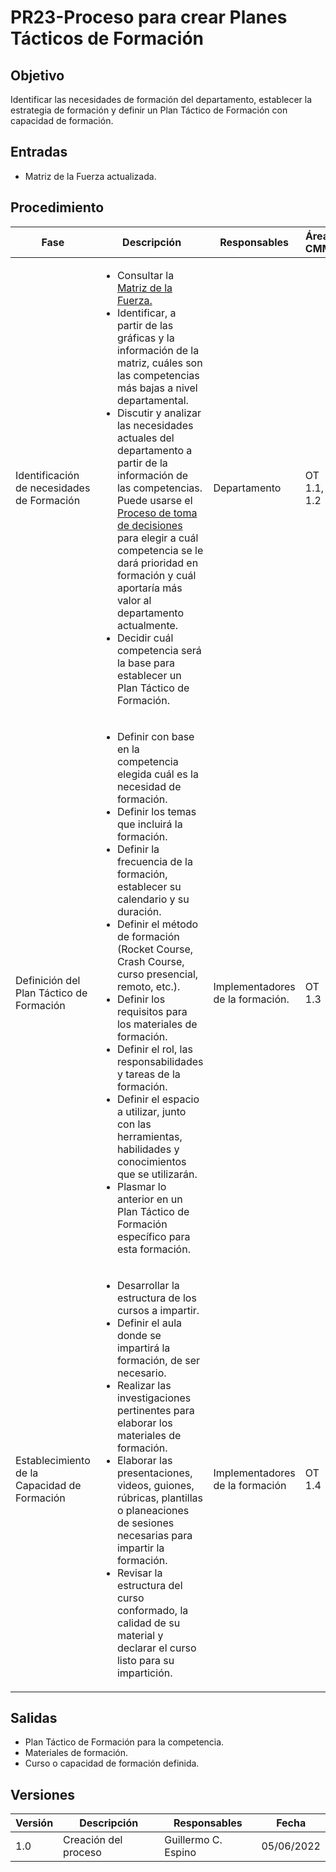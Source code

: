 # PR23-Proceso para crear Planes Tácticos de Formación

## Objetivo

Identificar las necesidades de formación del departamento, establecer la estrategia de formación y definir un Plan Táctico de Formación con capacidad de formación.

## Entradas

- Matriz de la Fuerza actualizada.


## Procedimiento

<table>
    <thead>
        <th>Fase</th>
        <th>Descripción</th>
        <th>Responsables</th>
        <th>Áreas CMMI</th>
    </thead>

<tbody>
    <tr>
      <td>Identificación de necesidades de Formación</td>
      <td>
        <ul>
        <li>
        Consultar la <a href = "https://docs.google.com/spreadsheets/d/1SBR9GHzufzIWloRxTmr7PM7q-Q4BKtpMkw6Ki1Nag-s/edit?usp=sharing">Matriz de la Fuerza.</a>
        </li>
        <li>
        Identificar, a partir de las gráficas y la información de la matriz, cuáles son las competencias más bajas a nivel departamental.
        </li>
        <li>
        Discutir y analizar las necesidades actuales del departamento a partir de la información de las competencias. Puede usarse el <a href = "https://mutateinc.github.io/Procesos/PR18">Proceso de toma de decisiones</a> para elegir a cuál competencia se le dará prioridad en formación y cuál aportaría más valor al departamento actualmente.
        </li>
        <li>Decidir cuál competencia será la base para establecer un Plan Táctico de Formación.</li>
        </ul>
      </td>
      <td>Departamento</td>
      <td>
        OT 1.1, 1.2
      </td>
    </tr>
    <tr>
      <td>Definición del Plan Táctico de Formación</td>
      <td>
        <ul>
        <li>Definir con base en la competencia elegida cuál es la necesidad de formación.</li>
        <li>Definir los temas que incluirá la formación.</li>
        <li>Definir la frecuencia de la formación, establecer su calendario y su duración.</li>
        <li>Definir el método de formación (Rocket Course, Crash Course, curso presencial, remoto, etc.).</li>
        <li>Definir los requisitos para los materiales de formación.</li>
        <li>Definir el rol, las responsabilidades y tareas de la formación.</li>
        <li>Definir el espacio a utilizar, junto con las herramientas, habilidades y conocimientos que se utilizarán.</li>
        <li>Plasmar lo anterior en un Plan Táctico de Formación específico para esta formación.</li>
        </ul>
      </td>
      <td>Implementadores de la formación.</td>
      <td>
        OT 1.3
      </td>
    </tr>
    <tr>
      <td>Establecimiento de la Capacidad de Formación</td>
      <td>
      <ul>
      <li>
        Desarrollar la estructura de los cursos a impartir.
      </li>
      <li>Definir el aula donde se impartirá la formación, de ser necesario.</li>
      <li>Realizar las investigaciones pertinentes para elaborar los materiales de formación.</li>
      <li>Elaborar las presentaciones, videos, guiones, rúbricas, plantillas o planeaciones de sesiones necesarias para impartir la formación.</li>
      <li>Revisar la estructura del curso conformado, la calidad de su material y declarar el curso listo para su impartición.</li>
      </ul>
      </td>
      <td>Implementadores de la formación</td>
      <td>
        OT 1.4
      </td>
    </tr>
  </tbody>
</table>


## Salidas

- Plan Táctico de Formación para la competencia.
- Materiales de formación.
- Curso o capacidad de formación definida.


## Versiones
| Versión | Descripción                | Responsables                       | Fecha      |
| ------- | -------------------------- | ---------------------------------- | ---------- |
| 1.0     | Creación del proceso       | Guillermo C. Espino | 05/06/2022 |
